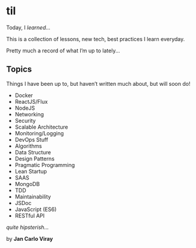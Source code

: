# til

Today, I *learned...*

This is a collection of lessons, new tech, best practices I learn everyday.

Pretty much a record of what I’m up to lately...

## Topics

Things I have been up to, but haven’t written much about, but will soon do!

- Docker
- ReactJS/Flux
- NodeJS
- Networking
- Security
- Scalable Architecture
- Monitoring/Logging
- DevOps Stuff
- Algorithms
- Data Structure
- Design Patterns
- Pragmatic Programming
- Lean Startup
- SAAS
- MongoDB
- TDD
- Maintainability
- JSDoc
- JavaScript (ES6)
- RESTful API

*quite hipsterish...*

by **Jan Carlo Viray**
